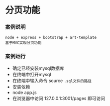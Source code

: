 

# 分页功能

### 案例说明

```
node + express + bootstrap + art-template 
基于MVC实现分页功能
```

### 案例运行

 + 确定已经安装mysql数据库 
 + 在终端中打开mysql 
 + 在终端中输入命令 source `.sql文件的路径`  
 + 安装依赖
 + node app.js 
 + 在浏览器中访问 127.0.0.1:3001/pages 即可访问